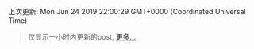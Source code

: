 
  
 上次更新: Mon Jun 24 2019 22:00:29 GMT+0000 (Coordinated Universal Time) 

 > 仅显示一小时内更新的post, [更多...](screenshots/)
  